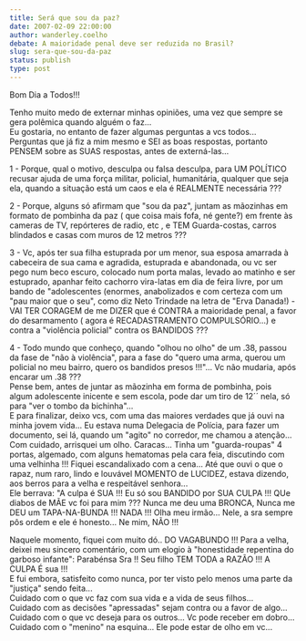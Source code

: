 ```yaml
---
title: Será que sou da paz?
date: 2007-02-09 22:00:00
author: wanderley.coelho
debate: A maioridade penal deve ser reduzida no Brasil?
slug: sera-que-sou-da-paz
status: publish 
type: post
---
```


Bom Dia a Todos!!!  
  
Tenho muito medo de externar minhas opiniões, uma vez que sempre se gera polêmica quando alguém o faz...  
Eu gostaria, no entanto de fazer algumas perguntas a vcs todos...  
Perguntas que já fiz a mim mesmo e SEI as boas respostas, portanto PENSEM sobre as SUAS respostas, antes de externá-las...  
  
1 - Porque, qual o motivo, desculpa ou falsa desculpa, para UM POLÍTICO recusar ajuda de uma força militar, policial, humanitária, qualquer que seja ela, quando a situação está um caos e ela é REALMENTE necessária ???  
  
2 - Porque, alguns só afirmam que "sou da paz", juntam as mãozinhas em formato de pombinha da paz ( que coisa mais fofa, né gente?) em frente às cameras de TV, repórteres de radio, etc , e TEM Guarda-costas, carros blindados e casas com muros de 12 metros ???  
  
3 - Vc, após ter sua filha estuprada por um menor, sua esposa amarrada à cabeceira de sua cama e agradida, estuprada e abandonada, ou vc ser pego num beco escuro, colocado num porta malas, levado ao matinho e ser estuprado, apanhar feito cachorro vira-latas em dia de feira livre, por um bando de "adolescentes (enormes, anabolizados e com certeza com um "pau maior que o seu", como diz Neto Trindade na letra de "Erva Danada!) - VAI TER CORAGEM de me DIZER que é CONTRA a maioridade penal, a favor do desarmamento ( agora é RECADASTRAMENTO COMPULSÓRIO...) e contra a "violência policial" contra os BANDIDOS ???  
  
4 - Todo mundo que conheço, quando "olhou no olho" de um .38, passou da fase de "não à violência", para a fase do "quero uma arma, querou um policial no meu bairro, quero os bandidos presos !!!"... Vc não mudaria, após encarar um .38 ???  
Pense bem, antes de juntar as mãozinha em forma de pombinha, pois algum adolescente inicente e sem escola, pode dar um tiro de 12´´ nela, só para "ver o tombo da bichinha"...  
E para finalizar, deixo vcs, com uma das maiores verdades que já ouvi na minha jovem vida... Eu estava numa Delegacia de Polícia, para fazer um documento, sei lá, quando um "agito" no corredor, me chamou a atenção... Com cuidado, arrisquei um olho. Caracas... Tinha um "guarda-roupas" 4 portas, algemado, com alguns hematomas pela cara feia, discutindo com uma velhinha !!! Fiquei escandalixado com a cena... Até que ouvi o que o rapaz, num raro, lindo e louvável MOMENTO de LUCIDEZ, estava dizendo, aos berros para a velha e respeitável senhora...  
Ele berrava: "A culpa é SUA !!! Eu só sou BANDIDO por SUA CULPA !!! QUe diabos de MÃE vc foi para mim ??? Nunca me deu uma BRONCA, Nunca me DEU um TAPA-NA-BUNDA !!! NADA !!! Olha meu irmão... Nele, a sra sempre pôs ordem e ele é honesto... Ne mim, NÃO !!!  
  
Naquele momento, fiquei com muito dó.. DO VAGABUNDO !!! Para a velha, deixei meu sincero comentário, com um elogio à "honestidade repentina do garboso infante": Parabénsa Sra !! Seu filho TEM TODA a RAZÃO !!! A CULPA É sua !!!   
E fui embora, satisfeito como nunca, por ter visto pelo menos uma parte da "justiça" sendo feita...  
Cuidado com o que vc faz com sua vida e a vida de seus filhos...  
Cuidado com as decisões "apressadas" sejam contra ou a favor de algo...  
Cuidado com o que vc deseja para os outros... Vc pode receber em dobro...   
Cuidado com o "menino" na esquina... Ele pode estar de olho em vc...

